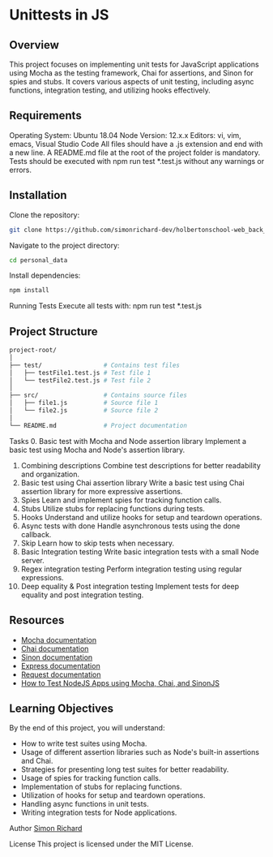 # Unittests in JS

## Overview
This project focuses on implementing unit tests for JavaScript applications using Mocha as the testing framework, Chai for assertions, and Sinon for spies and stubs. It covers various aspects of unit testing, including async functions, integration testing, and utilizing hooks effectively.

## Requirements
Operating System: Ubuntu 18.04
Node Version: 12.x.x
Editors: vi, vim, emacs, Visual Studio Code
All files should have a .js extension and end with a new line.
A README.md file at the root of the project folder is mandatory.
Tests should be executed with npm run test *.test.js without any warnings or errors.

## Installation
Clone the repository: 
```sh
git clone https://github.com/simonrichard-dev/holbertonschool-web_back_end/
```
Navigate to the project directory:
```sh
cd personal_data
```
Install dependencies: 
```sh
npm install
```
Running Tests
Execute all tests with: npm run test *.test.js

## Project Structure
```sh
project-root/
│
├── test/                 # Contains test files
│   ├── testFile1.test.js # Test file 1
│   └── testFile2.test.js # Test file 2
│
├── src/                  # Contains source files
│   ├── file1.js          # Source file 1
│   └── file2.js          # Source file 2
│
└── README.md             # Project documentation
```

Tasks
0. Basic test with Mocha and Node assertion library
Implement a basic test using Mocha and Node's assertion library.
1. Combining descriptions
Combine test descriptions for better readability and organization.
2. Basic test using Chai assertion library
Write a basic test using Chai assertion library for more expressive assertions.
3. Spies
Learn and implement spies for tracking function calls.
4. Stubs
Utilize stubs for replacing functions during tests.
5. Hooks
Understand and utilize hooks for setup and teardown operations.
6. Async tests with done
Handle asynchronous tests using the done callback.
7. Skip
Learn how to skip tests when necessary.
8. Basic Integration testing
Write basic integration tests with a small Node server.
9. Regex integration testing
Perform integration testing using regular expressions.
10. Deep equality & Post integration testing
Implement tests for deep equality and post integration testing.

## Resources
 - [Mocha documentation](https://mochajs.org/)
 - [Chai documentation](https://www.chaijs.com/api/)
 - [Sinon documentation](https://sinonjs.org/#get-started)
 - [Express documentation](https://expressjs.com/en/guide/routing.html)
 - [Request documentation](https://www.npmjs.com/package/request)
 - [How to Test NodeJS Apps using Mocha, Chai, and SinonJS](https://www.digitalocean.com/community)

## Learning Objectives
By the end of this project, you will understand:

- How to write test suites using Mocha.
- Usage of different assertion libraries such as Node's built-in assertions and Chai.
- Strategies for presenting long test suites for better readability.
- Usage of spies for tracking function calls.
- Implementation of stubs for replacing functions.
- Utilization of hooks for setup and teardown operations.
- Handling async functions in unit tests.
- Writing integration tests for Node applications.

Author
[Simon Richard](https://www.linkedin.com/in/simonrichard-dev/)

License
This project is licensed under the MIT License.